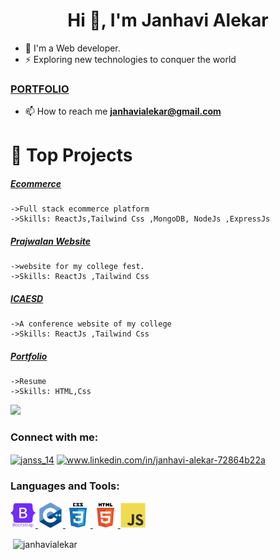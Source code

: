 <h1 align="center">Hi 👋, I'm Janhavi Alekar</h1>

- 🌱 I'm a Web developer.
- ⚡ Exploring new technologies to conquer the world 
### [PORTFOLIO](https://janhavi-portfolio.netlify.app/)
- 📫 How to reach me **janhavialekar@gmail.com**

# 🎫 Top Projects
##### [Ecommerce](https://lazy-apron-duck.cyclic.app/)

    ->Full stack ecommerce platform
    ->Skills: ReactJs,Tailwind Css ,MongoDB, NodeJs ,ExpressJs
##### [Prajwalan Website]()

    ->website for my college fest.
    ->Skills: ReactJs ,Tailwind Css
    
##### [ICAESD](https://icasd24.netlify.app/)

    ->A conference website of my college
    ->Skills: ReactJs ,Tailwind Css
##### [Portfolio](https://janhavi-portfolio.netlify.app/)

    ->Resume
    ->Skills: HTML,Css
![](https://komarev.com/ghpvc/?username=JanhaviAlekar&color=green)
<h3 align="left">Connect with me:</h3>
<p align="left">
<a href="https://twitter.com/janss_14" target="blank"><img align="center" src="https://raw.githubusercontent.com/rahuldkjain/github-profile-readme-generator/master/src/images/icons/Social/twitter.svg" alt="janss_14" height="30" width="40" /></a>
<a href="https://linkedin.com/in/www.linkedin.com/in/janhavi-alekar-72864b22a" target="blank"><img align="center" src="https://raw.githubusercontent.com/rahuldkjain/github-profile-readme-generator/master/src/images/icons/Social/linked-in-alt.svg" alt="www.linkedin.com/in/janhavi-alekar-72864b22a" height="30" width="40" /></a>
</p>

<h3 align="left">Languages and Tools:</h3>
<p align="left"> <a href="https://getbootstrap.com" target="_blank" rel="noreferrer"> <img src="https://raw.githubusercontent.com/devicons/devicon/master/icons/bootstrap/bootstrap-plain-wordmark.svg" alt="bootstrap" width="40" height="40"/> </a> <a href="https://www.w3schools.com/cpp/" target="_blank" rel="noreferrer"> <img src="https://raw.githubusercontent.com/devicons/devicon/master/icons/cplusplus/cplusplus-original.svg" alt="cplusplus" width="40" height="40"/> </a> <a href="https://www.w3schools.com/css/" target="_blank" rel="noreferrer"> <img src="https://raw.githubusercontent.com/devicons/devicon/master/icons/css3/css3-original-wordmark.svg" alt="css3" width="40" height="40"/> </a> <a href="https://www.w3.org/html/" target="_blank" rel="noreferrer"> <img src="https://raw.githubusercontent.com/devicons/devicon/master/icons/html5/html5-original-wordmark.svg" alt="html5" width="40" height="40"/> </a><a href="https://developer.mozilla.org/en-US/docs/Web/JavaScript" target="_blank"> <img src="https://raw.githubusercontent.com/devicons/devicon/master/icons/javascript/javascript-original.svg" alt="javascript" width="40" height="40"/> </a> </p>

<p>&nbsp;<img align="center" src="https://github-readme-stats.vercel.app/api?username=janhavialekar&show_icons=true&locale=en" alt="janhavialekar" /></p>
